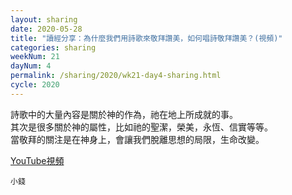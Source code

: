 ```yaml
---
layout: sharing
date: 2020-05-28
title: "讀經分享：為什麼我們用詩歌來敬拜讚美，如何唱詩敬拜讚美？(視頻)"
categories: sharing
weekNum: 21
dayNum: 4
permalink: /sharing/2020/wk21-day4-sharing.html
cycle: 2020
---
```


詩歌中的大量內容是關於神的作為，祂在地上所成就的事。  
其次是很多關於神的屬性，比如祂的聖潔，榮美，永恆、信實等等。  
當敬拜的關注是在神身上，會讓我們脫離思想的局限，生命改變。  

[YouTube視頻](https://youtu.be/SURCquWGdZM)

`小錢`
